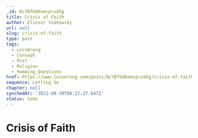 ```yaml
---
_id: BcYBfG8KomcpcxkEg
title: Crisis of Faith
author: Eliezer Yudkowsky
url: null
slug: crisis-of-faith
type: post
tags:
  - LessWrong
  - Concept
  - Post
  - Religion
  - Hamming_Questions
href: https://www.lesswrong.com/posts/BcYBfG8KomcpcxkEg/crisis-of-faith
sequence: Letting Go
chapter: null
synchedAt: '2022-08-30T08:17:37.647Z'
status: todo
---
```


# Crisis of Faith
